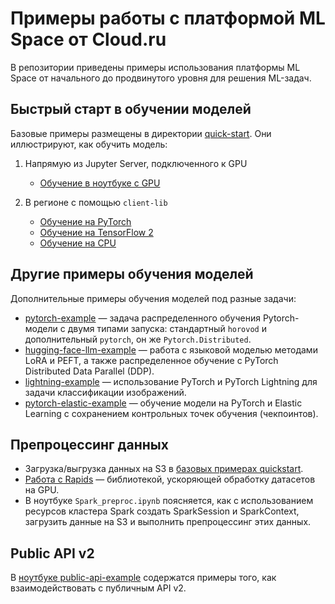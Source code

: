 # Примеры работы с платформой ML Space от Cloud.ru

В репозитории приведены примеры использования платформы ML Space от начального до продвинутого уровня для решения ML-задач.

## Быстрый старт в обучении моделей

Базовые примеры размещены в директории [quick-start](quick-start). Они иллюстрируют, как обучить модель:

1. Напрямую из Jupyter Server, подключенного к GPU
   
   * [Обучение в ноутбуке с GPU](quick-start/notebooks_gpu)

2. В регионе с помощью `client-lib` 

   * [Обучение на PyTorch](quick-start/job_launch_pt)
   * [Обучение на TensorFlow 2](quick-start/job_launch_tf2)
   * [Обучение на CPU](quick-start/job_launch_cpu)

## Другие примеры обучения моделей

Дополнительные примеры обучения моделей под разные задачи:

 * [pytorch-example](pytorch-example) — задача распределенного обучения Pytorch-модели с двумя типами запуска: стандартный `horovod` и дополнительный `pytorch`, он же `Pytorch.Distributed`.
 * [hugging-face-llm-example](hugging-face-llm-example) — работа с языковой моделью методами LoRA и PEFT, а также распределенное обучение с PyTorch Distributed Data Parallel (DDP).
 * [lightning-example](lightning-example) — использование PyTorch и PyTorch Lightning для задачи классификации изображений.
 * [pytorch-elastic-example](pytorch-elastic-example) — обучение модели на PyTorch и Elastic Learning с сохранением контрольных точек обучения (чекпоинтов).

## Препроцессинг данных

* Загрузка/выгрузка данных на S3 в [базовых примерах quickstart](quick-start).
* [Работа с Rapids](rapids) — библиотекой, ускоряющей обработку датасетов на GPU.
* В ноутбуке `Spark_preproc.ipynb` поясняется, как c использованием ресурсов кластера Spark создать SparkSession и SparkContext, загрузить данные на S3 и выполнить препроцессинг этих данных.

## Public API v2

В [ноутбуке public-api-example](public-api-example) содержатся примеры того, как взаимодействовать с публичным API v2.
